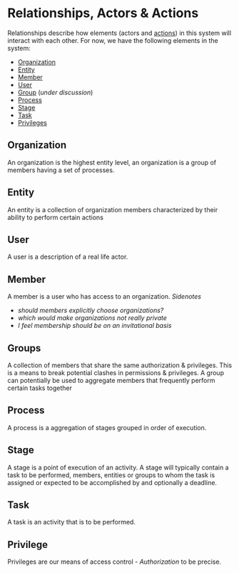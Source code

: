 # Relationships, Actors & Actions
Relationships describe how elements (actors and [actions](./actions.md)) in this system will interact with each other.
For now, we have the following elements in the system:
* [Organization](#Organization)
* [Entity](#Entity)
* [Member](#Member)
* [User](#User)
* [Group](#Groups) (_under discussion_)
* [Process](#Process)
* [Stage](#Stage)
* [Task](#Task)
* [Privileges](#Privilege)

## Organization
An organization is the highest entity level, an organization is a group of members having a set of processes.

## Entity
An entity is a collection of organization members characterized by their ability to perform certain actions

## User
A user is a description of a real life actor.

## Member
A member is a user who has access to an organization. 
*Sidenotes*
* _should members explicitly choose organizations?_
* _which would make organizations not really private_
* _I feel membership should be on an invitational basis_


## Groups
A collection of members that share the same authorization & privileges. This is a means to break potential clashes in permissions & privileges.
A group can potentially be used to aggregate members that frequently perform certain tasks together

## Process
A process is a aggregation of stages grouped in order of execution.

## Stage
A stage is a point of execution of an activity. A stage will typically contain a task to be performed, members, entities or groups to whom the task is assigned or expected to be accomplished by and optionally a deadline.

## Task
A task is an activity that is to be performed.

## Privilege
Privileges are our means of access control - *Authorization* to be precise.
